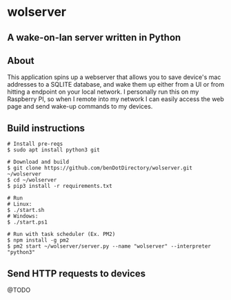 # wolserver
## A wake-on-lan server written in Python

## About
This application spins up a webserver that allows you to save device's mac addresses to a SQLITE database, and wake them up either from a UI or from hitting a endpoint on your local network. I personally run this on my Raspberry PI, so when I remote into my network I can easily access the web page and send wake-up commands to my devices.

## Build instructions
```
# Install pre-reqs
$ sudo apt install python3 git

# Download and build
$ git clone https://github.com/benDotDirectory/wolserver.git ~/wolserver
$ cd ~/wolserver
$ pip3 install -r requirements.txt

# Run
# Linux:
$ ./start.sh
# Windows:
$ ./start.ps1

# Run with task scheduler (Ex. PM2)
$ npm install -g pm2
$ pm2 start ~/wolserver/server.py --name "wolserver" --interpreter "python3"
```

## Send HTTP requests to devices
@TODO
